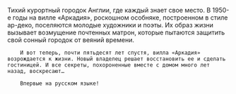<!--2016-12-10 17:45:38-->
Тихий курортный городок Англии, где каждый знает свое место. В 1950-е годы на вилле «Аркадия», роскошном особняке, построенном в стиле ар-деко, поселяются молодые художники и поэты. Их образ жизни вызывает возмущение почтенных матрон, которые пытаются защитить свой сонный городок от веяний времени.
	
		И вот теперь, почти пятьдесят лет спустя, вилла «Аркадия» возрождается к жизни. Новый владелец решает восстановить ее и сделать гостиницей. И все секреты, похороненные вместе с домом много лет назад, воскресают…
	
		Впервые на русском языке!